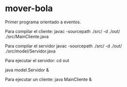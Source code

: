 # mover-bola
Primer programa orientado a eventos.

Para compilar el cliente:
javac -sourcepath ./src/ -d ./out/ ./src/MainCliente.java 

Para compilar el servidor
javac -sourcepath ./src/ -d ./out/ ./src/model/Servidor.java

Para ejecutar el servidor:
cd out 

java model.Servidor &

Para ejecutar un cliente:
java MainCliente &
